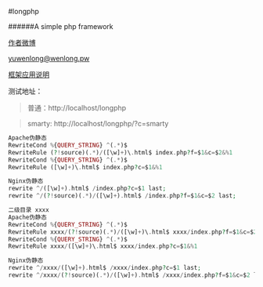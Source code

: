 #longphp

######A simple php framework

<a href="http://weibo.com/206123787" target="_blank">作者微博</a>

<yuwenlong@wenlong.pw>

<a href="http://www.wenlong.pw/category/kuangjia" target="_blank">框架应用说明</a>

测试地址：
> 普通：http://localhost/longphp

> smarty: http://localhost/longphp/?c=smarty

```php
Apache伪静态
RewriteCond %{QUERY_STRING} ^(.*)$
RewriteRule (?!source)(.*)/([\w]+)\.html$ index.php?f=$1&c=$2&%1
RewriteCond %{QUERY_STRING} ^(.*)$
RewriteRule ([\w]+)\.html$ index.php?c=$1&%1

Nginx伪静态
rewrite ^/([\w]+).html$ /index.php?c=$1 last;
rewrite ^/(?!source)(.*)/([\w]+).html$ /index.php?f=$1&c=$2 last;

二级目录 xxxx
Apache伪静态
RewriteCond %{QUERY_STRING} ^(.*)$
RewriteRule xxxx/(?!source)(.*)/([\w]+)\.html$ xxxx/index.php?f=$1&c=$2&%1
RewriteCond %{QUERY_STRING} ^(.*)$
RewriteRule xxxx/([\w]+)\.html$ xxxx/index.php?c=$1&%1

Nginx伪静态
rewrite ^/xxxx/([\w]+).html$ /xxxx/index.php?c=$1 last;
rewrite ^/xxxx/(?!source)(.*)/([\w]+).html$ /xxxx/index.php?f=$1&c=$2 last;
```
